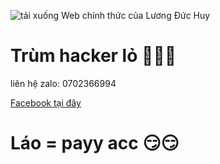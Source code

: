 ![tải xuống](https://user-images.githubusercontent.com/115351102/194709433-3a0f7c93-5a20-4612-9097-0e92882ff421.jpeg)
Web chính thức của Lương Đức Huy 

<div>

<h1> Trùm hacker lỏ 👑👑👑</h1>

<div>

liên hệ zalo: 0702366994

<div>

<a href="Facebook:https://www.facebook.com/profile.php?id=100066421973540"> Facebook tại đây</a>

<div>

<h1> Láo = payy acc 😏😏 </h1>

<div>










